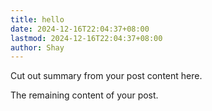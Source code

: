```yaml
---
title: hello
date: 2024-12-16T22:04:37+08:00
lastmod: 2024-12-16T22:04:37+08:00
author: Shay
---
```


Cut out summary from your post content here.

<!--more-->

The remaining content of your post.
